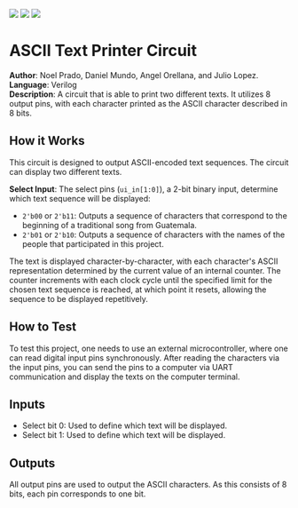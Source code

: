 ![](../../workflows/gds/badge.svg) ![](../../workflows/docs/badge.svg) ![](../../workflows/wokwi_test/badge.svg)
# ASCII Text Printer Circuit

**Author**: Noel Prado, Daniel Mundo, Angel Orellana, and Julio Lopez.  
**Language**: Verilog  
**Description**: A circuit that is able to print two different texts. It utilizes 8 output pins, with each character printed as the ASCII character described in 8 bits.

## How it Works

This circuit is designed to output ASCII-encoded text sequences. The circuit can display two different texts.

**Select Input**: The select pins (`ui_in[1:0]`), a 2-bit binary input, determine which text sequence will be displayed:
- `2'b00` or `2'b11`: Outputs a sequence of characters that correspond to the beginning of a traditional song from Guatemala.
- `2'b01` or `2'b10`: Outputs a sequence of characters with the names of the people that participated in this project.

The text is displayed character-by-character, with each character's ASCII representation determined by the current value of an internal counter. The counter increments with each clock cycle until the specified limit for the chosen text sequence is reached, at which point it resets, allowing the sequence to be displayed repetitively.

## How to Test

To test this project, one needs to use an external microcontroller, where one can read digital input pins synchronously. After reading the characters via the input pins, you can send the pins to a computer via UART communication and display the texts on the computer terminal.

## Inputs

- Select bit 0: Used to define which text will be displayed.
- Select bit 1: Used to define which text will be displayed.

## Outputs

All output pins are used to output the ASCII characters. As this consists of 8 bits, each pin corresponds to one bit.
